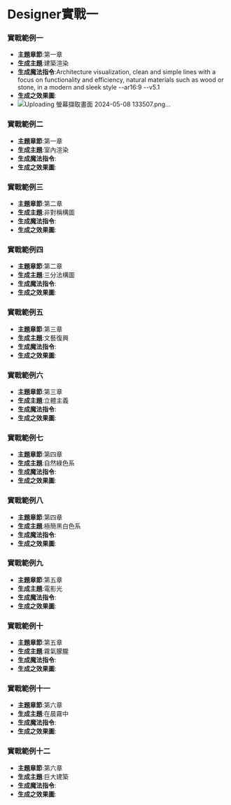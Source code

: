 # Designer實戰一
### 實戰範例一
- **主題章節**:第一章
- **生成主題**:建築渲染
- **生成魔法指令**:Architecture visualization, clean and simple lines with a focus on functionality and efficiency, natural materials such as wood or stone, in a modern and sleek style --ar16:9 --v5.1
- **生成之效果圖**:
- ![Uploading 螢幕擷取畫面 2024-05-08 133507.png…]()

### 實戰範例二
- **主題章節**:第一章
- **生成主題**:室內渲染
- **生成魔法指令**:
- **生成之效果圖**:
### 實戰範例三
- **主題章節**:第二章
- **生成主題**:非對稱構圖
- **生成魔法指令**:
- **生成之效果圖**:
### 實戰範例四
- **主題章節**:第二章
- **生成主題**:三分法構圖
- **生成魔法指令**:
- **生成之效果圖**:
### 實戰範例五
- **主題章節**:第三章
- **生成主題**:文藝復興
- **生成魔法指令**:
- **生成之效果圖**:
### 實戰範例六
- **主題章節**:第三章
- **生成主題**:立體主義
- **生成魔法指令**:
- **生成之效果圖**:
### 實戰範例七
- **主題章節**:第四章
- **生成主題**:自然綠色系
- **生成魔法指令**:
- **生成之效果圖**:
### 實戰範例八
- **主題章節**:第四章
- **生成主題**:極簡黑白色系
- **生成魔法指令**:
- **生成之效果圖**:
### 實戰範例九
- **主題章節**:第五章
- **生成主題**:電影光
- **生成魔法指令**:
- **生成之效果圖**:
### 實戰範例十
- **主題章節**:第五章
- **生成主題**:霧氣朦朧
- **生成魔法指令**:
- **生成之效果圖**:
### 實戰範例十一
- **主題章節**:第六章
- **生成主題**:在晨霧中
- **生成魔法指令**:
- **生成之效果圖**:
### 實戰範例十二
- **主題章節**:第六章
- **生成主題**:巨大建築
- **生成魔法指令**:
- **生成之效果圖**:


